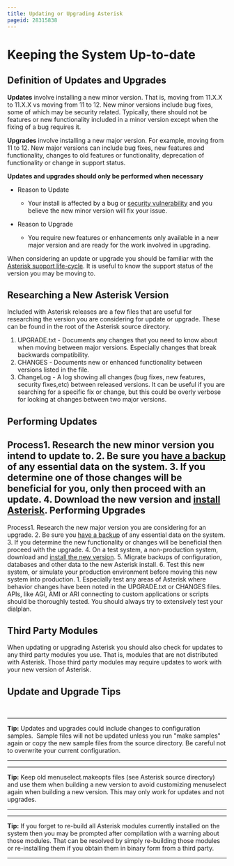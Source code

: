 ```yaml
---
title: Updating or Upgrading Asterisk
pageid: 28315838
---
```


Keeping the System Up-to-date
=============================

Definition of Updates and Upgrades
----------------------------------

**Updates** involve installing a new minor version. That is, moving from 11.X.X to 11.X.X vs moving from 11 to 12. New minor versions include bug fixes, some of which may be security related. Typically, there should not be features or new functionality included in a minor version except when the fixing of a bug requires it.

**Upgrades** involve installing a new major version. For example, moving from 11 to 12. New major versions can include bug fixes, new features and functionality, changes to old features or functionality, deprecation of functionality or change in support status.

**Updates and upgrades should only be performed when necessary**

* Reason to Update  

	+ Your install is affected by a bug or [security vulnerability](/Asterisk-Security-Vulnerabilities) and you believe the new minor version will fix your issue.
* Reason to Upgrade  

	+ You require new features or enhancements only available in a new major version and are ready for the work involved in upgrading.

When considering an update or upgrade you should be familiar with the [Asterisk support life-cycle](/Asterisk-Versions). It is useful to know the support status of the version you may be moving to.

Researching a New Asterisk Version
----------------------------------

Included with Asterisk releases are a few files that are useful for researching the version you are considering for update or upgrade. These can be found in the root of the Asterisk source directory.

1. UPGRADE.txt - Documents any changes that you need to know about when moving between major versions. Especially changes that break backwards compatibility.
2. CHANGES - Documents new or enhanced functionality between versions listed in the file.
3. ChangeLog - A log showing all changes (bug fixes, new features, security fixes,etc) between released versions. It can be useful if you are searching for a specific fix or change, but this could be overly verbose for looking at changes between two major versions.

Performing Updates
------------------

Process1. Research the new minor version you intend to update to.
2. Be sure you [have a backup](/Asterisk-Backups) of any essential data on the system.
3. If you determine one of those changes will be beneficial for you, only then proceed with an update.
4. Download the new version and [install Asterisk](/Installing-Asterisk).
Performing Upgrades
-------------------

Process1. Research the new major version you are considering for an upgrade.
2. Be sure you [have a backup](/Asterisk-Backups) of any essential data on the system.
3. If you determine the new functionality or changes will be beneficial then proceed with the upgrade.
4. On a test system, a non-production system, download and [install the new version](/Installing-Asterisk).
5. Migrate backups of configuration, databases and other data to the new Asterisk install.
6. Test this new system, or simulate your production environment before moving this new system into production.
	1. Especially test any areas of Asterisk where behavior changes have been noted in the UPGRADE.txt or CHANGES files. APIs, like AGI, AMI or ARI connecting to custom applications or scripts should be thoroughly tested. You should always try to extensively test your dialplan.

Third Party Modules
-------------------

When updating or upgrading Asterisk you should also check for updates to any third party modules you use. That is, modules that are not distributed with Asterisk. Those third party modules may require updates to work with your new version of Asterisk.

Update and Upgrade Tips
-----------------------

 




---

**Tip:**  Updates and upgrades could include changes to configuration samples.  Sample files will not be updated unless you run "make samples" again or copy the new sample files from the source directory. Be careful not to overwrite your current configuration.

  



---




---

**Tip:**  Keep old menuselect.makeopts files (see Asterisk source directory) and use them when building a new version to avoid customizing menuselect again when building a new version. This may only work for updates and not upgrades.

  



---




---

**Tip:**  If you forget to re-build all Asterisk modules currently installed on the system then you may be prompted after compilation with a warning about those modules. That can be resolved by simply re-building those modules or re-installing them if you obtain them in binary form from a third party.

  



---


